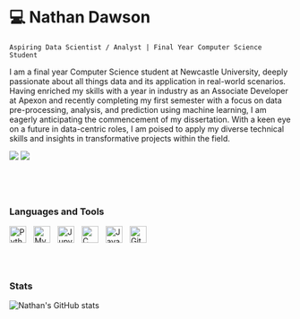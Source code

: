 #  💻 Nathan Dawson

`Aspiring Data Scientist / Analyst | Final Year Computer Science Student`

I am a final year Computer Science student at Newcastle University, deeply passionate about all things data and its application in real-world scenarios. Having enriched my skills with a year in industry as an Associate Developer at Apexon and recently completing my first semester with a focus on data pre-processing, analysis, and prediction using machine learning, I am eagerly anticipating the commencement of my dissertation. With a keen eye on a future in data-centric roles, I am poised to apply my diverse technical skills and insights in transformative projects within the field.

<a href="https://www.nathandawson.dev/"><img src="https://img.shields.io/badge/Website-1f425f?style=for-the-badge&logo=googlechrome&logoColor=white" /></a>
<a href= "https://www.linkedin.com/in/nathan-dawson-dev/"><img src="https://img.shields.io/badge/LinkedIn-0077B5?style=for-the-badge&logo=linkedin&logoColor=white)" /></a>



#
<br/>

### Languages and Tools
<img align="left" alt="Python" width="30px" style="padding-right:10px;" src="https://cdn.jsdelivr.net/gh/devicons/devicon/icons/python/python-plain.svg" />
<img align="left" alt="MySQL" width="30px" style="padding-right:10px;" src="https://cdn.jsdelivr.net/gh/devicons/devicon/icons/mysql/mysql-original.svg" />
<img align="left" alt="Jupyter" width="30px" style="padding-right:10px;" src="https://cdn.jsdelivr.net/gh/devicons/devicon/icons/jupyter/jupyter-original-wordmark.svg" />
<img align="left" alt="C Sharp" width="30px" style="padding-right:10px;" src="https://cdn.jsdelivr.net/gh/devicons/devicon/icons/csharp/csharp-original.svg" />
<img align="left" alt="Java" width="30px" style="padding-right:10px;" src="https://cdn.jsdelivr.net/gh/devicons/devicon/icons/java/java-original.svg"/>
<img align="left" alt="GitHub" width="30px" style="padding-right:10px;" src="https://cdn.jsdelivr.net/gh/devicons/devicon/icons/github/github-original.svg" />

<br/>

#

<br/>


### Stats
![Nathan's GitHub stats](https://github-readme-stats.vercel.app/api?username=NathanDawson&show_icons=true&theme=tokyonight)

#


